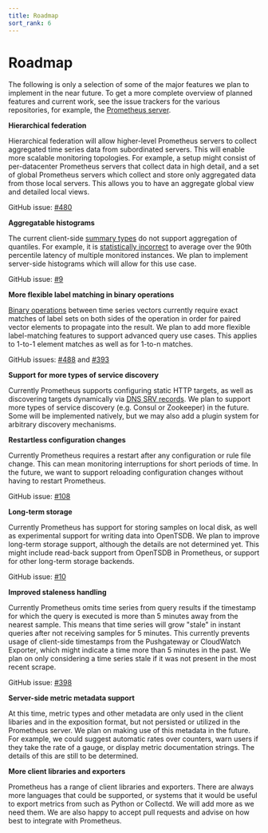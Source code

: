 ```yaml
---
title: Roadmap
sort_rank: 6
---
```


# Roadmap

The following is only a selection of some of the major features we plan to
implement in the near future. To get a more complete overview of planned
features and current work, see the issue trackers for the various repositories,
for example, the [Prometheus
server](https://github.com/prometheus/prometheus/issues).

**Hierarchical federation**

Hierarchical federation will allow higher-level Prometheus servers to collect
aggregated time series data from subordinated servers. This will enable more
scalable monitoring topologies. For example, a setup might consist of
per-datacenter Prometheus servers that collect data in high detail, and a set
of global Prometheus servers which collect and store only aggregated data from
those local servers. This allows you to have an aggregate global view and
detailed local views.

GitHub issue: [#480](https://github.com/prometheus/prometheus/issues/480)

**Aggregatable histograms**

The current client-side [summary
types](http://localhost:3000/docs/concepts/metric_types/#summaries) do not
support aggregation of quantiles. For example, it is [statistically
incorrect](http://latencytipoftheday.blogspot.de/2014/06/latencytipoftheday-you-cant-average.html)
to average over the 90th percentile latency of multiple monitored instances.
We plan to implement server-side histograms which will allow for this use case.

GitHub issue: [#9](https://github.com/prometheus/prometheus/issues/9)

**More flexible label matching in binary operations**

[Binary operations](/docs/querying/operators/) between time series vectors
currently require exact matches of label sets on both sides of the operation
in order for paired vector elements to propagate into the result. We plan to
add more flexible label-matching features to support advanced query use cases.
This applies to 1-to-1 element matches as well as for 1-to-n matches.

GitHub issues: [#488](https://github.com/prometheus/prometheus/issues/488) and [#393](https://github.com/prometheus/prometheus/issues/393)

**Support for more types of service discovery**

Currently Prometheus supports configuring static HTTP targets, as well as
discovering targets dynamically via [DNS SRV
records](http://en.wikipedia.org/wiki/SRV_record). We plan to support more
types of service discovery (e.g. Consul or Zookeeper) in the future. Some will
be implemented natively, but we may also add a plugin system for arbitrary
discovery mechanisms.

**Restartless configuration changes**

Currently Prometheus requires a restart after any configuration or rule file
change. This can mean monitoring interruptions for short periods of time. In
the future, we want to support reloading configuration changes without having
to restart Prometheus.

GitHub issue: [#108](https://github.com/prometheus/prometheus/issues/108)

**Long-term storage**

Currently Prometheus has support for storing samples on local disk, as well as
experimental support for writing data into OpenTSDB. We plan to improve
long-term storage support, although the details are not determined yet. This
might include read-back support from OpenTSDB in Prometheus, or support for
other long-term storage backends.

GitHub issue: [#10](https://github.com/prometheus/prometheus/issues/10)

**Improved staleness handling**

Currently Prometheus omits time series from query results if the timestamp for
which the query is executed is more than 5 minutes away from the nearest
sample. This means that time series will grow "stale" in instant queries after
not receiving samples for 5 minutes. This currently prevents usage of
client-side timestamps from the Pushgateway or CloudWatch Exporter, which might
indicate a time more than 5 minutes in the past. We plan on only considering a
time series stale if it was not present in the most recent scrape.

GitHub issue: [#398](https://github.com/prometheus/prometheus/issues/398)

**Server-side metric metadata support**

At this time, metric types and other metadata are only used in the client
libaries and in the exposition format, but not persisted or utilized in the
Prometheus server. We plan on making use of this metadata in the future. For
example, we could suggest automatic rates over counters, warn users if they
take the rate of a gauge, or display metric documentation strings. The details
of this are still to be determined.

**More client libraries and exporters**

Prometheus has a range of client libraries and exporters. There are always
more languages that could be supported, or systems that it would be useful to
export metrics from such as Python or Collectd. We will add more as we need
them. We are also happy to accept pull requests and advise on how best to
integrate with Prometheus.
